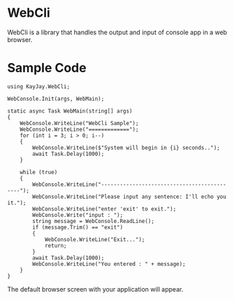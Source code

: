 # WebCli

WebCli is a library that handles the output and input of console app in a web browser.

# Sample Code

```
using KayJay.WebCli;

WebConsole.Init(args, WebMain);

static async Task WebMain(string[] args)
{
    WebConsole.WriteLine("WebCli Sample");
    WebConsole.WriteLine("=============");
    for (int i = 3; i > 0; i--)
    {
        WebConsole.WriteLine($"System will begin in {i} seconds..");
        await Task.Delay(1000);
    }

    while (true)
    {
        WebConsole.WriteLine("--------------------------------------------");
        WebConsole.WriteLine("Please input any sentence: I'll echo you it.");
        WebConsole.WriteLine("enter 'exit' to exit.");
        WebConsole.Write("input : ");
        string message = WebConsole.ReadLine();
        if (message.Trim() == "exit")
        {
            WebConsole.WriteLine("Exit...");
            return;
        }
        await Task.Delay(1000);
        WebConsole.WriteLine("You entered : " + message);
    }
}

```

The default browser screen with your application will appear.


 